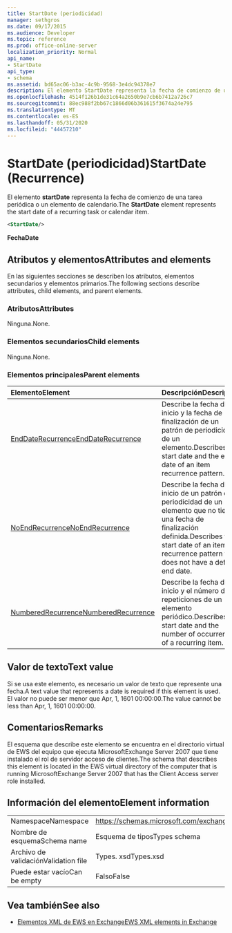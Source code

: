 ```yaml
---
title: StartDate (periodicidad)
manager: sethgros
ms.date: 09/17/2015
ms.audience: Developer
ms.topic: reference
ms.prod: office-online-server
localization_priority: Normal
api_name:
- StartDate
api_type:
- schema
ms.assetid: bd65ac06-b3ac-4c9b-9568-3e4dc94378e7
description: El elemento StartDate representa la fecha de comienzo de una tarea periódica o un elemento de calendario.
ms.openlocfilehash: 4514f126b1de31c64a2650b9e7cb6b7412a726c7
ms.sourcegitcommit: 88ec988f2bb67c1866d06b361615f3674a24e795
ms.translationtype: MT
ms.contentlocale: es-ES
ms.lasthandoff: 05/31/2020
ms.locfileid: "44457210"
---
```

# <a name="startdate-recurrence"></a><span data-ttu-id="63ac9-103">StartDate (periodicidad)</span><span class="sxs-lookup"><span data-stu-id="63ac9-103">StartDate (Recurrence)</span></span>

<span data-ttu-id="63ac9-104">El elemento **startDate** representa la fecha de comienzo de una tarea periódica o un elemento de calendario.</span><span class="sxs-lookup"><span data-stu-id="63ac9-104">The **StartDate** element represents the start date of a recurring task or calendar item.</span></span> 
  
```xml
<StartDate/>
```

<span data-ttu-id="63ac9-105">**Fecha**</span><span class="sxs-lookup"><span data-stu-id="63ac9-105">**Date**</span></span>

## <a name="attributes-and-elements"></a><span data-ttu-id="63ac9-106">Atributos y elementos</span><span class="sxs-lookup"><span data-stu-id="63ac9-106">Attributes and elements</span></span>

<span data-ttu-id="63ac9-107">En las siguientes secciones se describen los atributos, elementos secundarios y elementos primarios.</span><span class="sxs-lookup"><span data-stu-id="63ac9-107">The following sections describe attributes, child elements, and parent elements.</span></span>
  
### <a name="attributes"></a><span data-ttu-id="63ac9-108">Atributos</span><span class="sxs-lookup"><span data-stu-id="63ac9-108">Attributes</span></span>

<span data-ttu-id="63ac9-109">Ninguna.</span><span class="sxs-lookup"><span data-stu-id="63ac9-109">None.</span></span>
  
### <a name="child-elements"></a><span data-ttu-id="63ac9-110">Elementos secundarios</span><span class="sxs-lookup"><span data-stu-id="63ac9-110">Child elements</span></span>

<span data-ttu-id="63ac9-111">Ninguna.</span><span class="sxs-lookup"><span data-stu-id="63ac9-111">None.</span></span>
  
### <a name="parent-elements"></a><span data-ttu-id="63ac9-112">Elementos principales</span><span class="sxs-lookup"><span data-stu-id="63ac9-112">Parent elements</span></span>

|<span data-ttu-id="63ac9-113">**Elemento**</span><span class="sxs-lookup"><span data-stu-id="63ac9-113">**Element**</span></span>|<span data-ttu-id="63ac9-114">**Descripción**</span><span class="sxs-lookup"><span data-stu-id="63ac9-114">**Description**</span></span>|
|:-----|:-----|
|[<span data-ttu-id="63ac9-115">EndDateRecurrence</span><span class="sxs-lookup"><span data-stu-id="63ac9-115">EndDateRecurrence</span></span>](enddaterecurrence.md) <br/> |<span data-ttu-id="63ac9-116">Describe la fecha de inicio y la fecha de finalización de un patrón de periodicidad de un elemento.</span><span class="sxs-lookup"><span data-stu-id="63ac9-116">Describes the start date and the end date of an item recurrence pattern.</span></span>  <br/> |
|[<span data-ttu-id="63ac9-117">NoEndRecurrence</span><span class="sxs-lookup"><span data-stu-id="63ac9-117">NoEndRecurrence</span></span>](noendrecurrence.md) <br/> |<span data-ttu-id="63ac9-118">Describe la fecha de inicio de un patrón de periodicidad de un elemento que no tiene una fecha de finalización definida.</span><span class="sxs-lookup"><span data-stu-id="63ac9-118">Describes the start date of an item recurrence pattern that does not have a defined end date.</span></span>  <br/> |
|[<span data-ttu-id="63ac9-119">NumberedRecurrence</span><span class="sxs-lookup"><span data-stu-id="63ac9-119">NumberedRecurrence</span></span>](numberedrecurrence.md) <br/> |<span data-ttu-id="63ac9-120">Describe la fecha de inicio y el número de repeticiones de un elemento periódico.</span><span class="sxs-lookup"><span data-stu-id="63ac9-120">Describes the start date and the number of occurrences of a recurring item.</span></span>  <br/> |
   
## <a name="text-value"></a><span data-ttu-id="63ac9-121">Valor de texto</span><span class="sxs-lookup"><span data-stu-id="63ac9-121">Text value</span></span>

<span data-ttu-id="63ac9-122">Si se usa este elemento, es necesario un valor de texto que represente una fecha.</span><span class="sxs-lookup"><span data-stu-id="63ac9-122">A text value that represents a date is required if this element is used.</span></span> <span data-ttu-id="63ac9-123">El valor no puede ser menor que Apr, 1, 1601 00:00:00.</span><span class="sxs-lookup"><span data-stu-id="63ac9-123">The value cannot be less than Apr, 1, 1601 00:00:00.</span></span>
  
## <a name="remarks"></a><span data-ttu-id="63ac9-124">Comentarios</span><span class="sxs-lookup"><span data-stu-id="63ac9-124">Remarks</span></span>

<span data-ttu-id="63ac9-125">El esquema que describe este elemento se encuentra en el directorio virtual de EWS del equipo que ejecuta MicrosoftExchange Server 2007 que tiene instalado el rol de servidor acceso de clientes.</span><span class="sxs-lookup"><span data-stu-id="63ac9-125">The schema that describes this element is located in the EWS virtual directory of the computer that is running MicrosoftExchange Server 2007 that has the Client Access server role installed.</span></span>
  
## <a name="element-information"></a><span data-ttu-id="63ac9-126">Información del elemento</span><span class="sxs-lookup"><span data-stu-id="63ac9-126">Element information</span></span>

|||
|:-----|:-----|
|<span data-ttu-id="63ac9-127">Namespace</span><span class="sxs-lookup"><span data-stu-id="63ac9-127">Namespace</span></span>  <br/> |https://schemas.microsoft.com/exchange/services/2006/types  <br/> |
|<span data-ttu-id="63ac9-128">Nombre de esquema</span><span class="sxs-lookup"><span data-stu-id="63ac9-128">Schema name</span></span>  <br/> |<span data-ttu-id="63ac9-129">Esquema de tipos</span><span class="sxs-lookup"><span data-stu-id="63ac9-129">Types schema</span></span>  <br/> |
|<span data-ttu-id="63ac9-130">Archivo de validación</span><span class="sxs-lookup"><span data-stu-id="63ac9-130">Validation file</span></span>  <br/> |<span data-ttu-id="63ac9-131">Types. xsd</span><span class="sxs-lookup"><span data-stu-id="63ac9-131">Types.xsd</span></span>  <br/> |
|<span data-ttu-id="63ac9-132">Puede estar vacío</span><span class="sxs-lookup"><span data-stu-id="63ac9-132">Can be empty</span></span>  <br/> |<span data-ttu-id="63ac9-133">Falso</span><span class="sxs-lookup"><span data-stu-id="63ac9-133">False</span></span>  <br/> |
   
## <a name="see-also"></a><span data-ttu-id="63ac9-134">Vea también</span><span class="sxs-lookup"><span data-stu-id="63ac9-134">See also</span></span>

- [<span data-ttu-id="63ac9-135">Elementos XML de EWS en Exchange</span><span class="sxs-lookup"><span data-stu-id="63ac9-135">EWS XML elements in Exchange</span></span>](ews-xml-elements-in-exchange.md)

